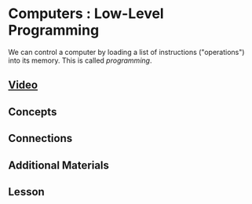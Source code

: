 # Computers : Low-Level Programming
We can control a computer by loading a list of instructions ("operations") into its memory. This is called *programming*.

## [Video]()

## Concepts

## Connections

## Additional Materials

## Lesson
